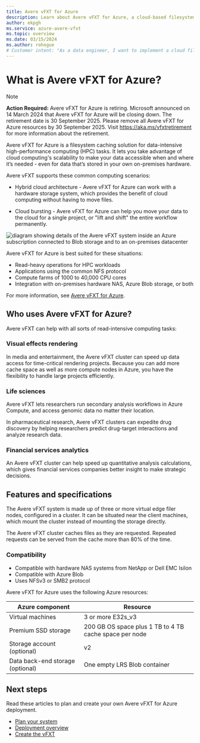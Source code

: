 ```yaml
---
title: Avere vFXT for Azure
description: Learn about Avere vFXT for Azure, a cloud-based filesystem caching solution for data-intensive high-performance computing tasks.
author: ekpgh
ms.service: azure-avere-vfxt
ms.topic: overview
ms.date: 03/15/2024
ms.author: rohogue
# Customer intent: "As a data engineer, I want to implement a cloud filesystem caching solution for HPC tasks, so that I can efficiently manage large datasets across hybrid and cloud environments before the Avere vFXT for Azure retirement."
---
```


# What is Avere vFXT for Azure?

> [!NOTE]
> **Action Required:** Avere vFXT for Azure is retiring. Microsoft announced on 14 March 2024 that Avere vFXT for Azure will be closing down. The retirement date is 30 September 2025. Please remove all Avere vFXT for Azure resources by 30 September 2025. Visit https://aka.ms/vfxtretirement for more information about the retirement.

Avere vFXT for Azure is a filesystem caching solution for data-intensive high-performance computing (HPC) tasks. It lets you take advantage of cloud computing's scalability to make your data accessible when and where it’s needed - even for data that’s stored in your own on-premises hardware.

Avere vFXT supports these common computing scenarios:

* Hybrid cloud architecture - Avere vFXT for Azure can work with a hardware storage system, which provides the benefit of cloud computing without having to move files.

* Cloud bursting - Avere vFXT for Azure can help you move your data to the cloud for a single project, or "lift and shift" the entire workflow permanently.

![diagram showing details of the Avere vFXT system inside an Azure subscription connected to Blob storage and to an on-premises datacenter](media/avere-vfxt-hybrid.png)

Avere vFXT for Azure is best suited for these situations:

* Read-heavy operations for HPC workloads
* Applications using the common NFS protocol
* Compute farms of 1000 to 40,000 CPU cores
* Integration with on-premises hardware NAS, Azure Blob storage, or both

For more information, see [Avere vFXT for Azure](https://azure.microsoft.com/services/storage/avere-vfxt/).

## Who uses Avere vFXT for Azure?

Avere vFXT can help with all sorts of read-intensive computing tasks:

### Visual effects rendering

In media and entertainment, the Avere vFXT cluster can speed up data access for time-critical rendering projects. Because you can add more cache space as well as more compute nodes in Azure, you have the flexibility to handle large projects efficiently.

### Life sciences

Avere vFXT lets researchers run secondary analysis workflows in Azure Compute, and access genomic data no matter their location.

In pharmaceutical research, Avere vFXT clusters can expedite drug discovery by helping researchers predict drug-target interactions and analyze research data.

### Financial services analytics

An Avere vFXT cluster can help speed up quantitative analysis calculations, which gives financial services companies better insight to make strategic decisions.

## Features and specifications

The Avere vFXT system is made up of three or more virtual edge filer nodes, configured in a cluster. It can be situated near the client machines, which mount the cluster instead of mounting the storage directly.

The Avere vFXT cluster caches files as they are requested. Repeated requests can be served from the cache more than 80% of the time.

### Compatibility

* Compatible with hardware NAS systems from NetApp or Dell EMC Isilon
* Compatible with Azure Blob
* Uses NFSv3 or SMB2 protocol

Avere vFXT for Azure uses the following Azure resources:

|Azure component| Resource |
|----------|-----------|
|Virtual machines|3 or more E32s_v3|
|Premium SSD storage|200 GB OS space plus 1 TB to 4 TB cache space per node |
|Storage account (optional) |v2|
|Data back-end storage (optional) | One empty LRS Blob container |

## Next steps

Read these articles to plan and create your own Avere vFXT for Azure deployment.

* [Plan your system](avere-vfxt-deploy-plan.md)
* [Deployment overview](avere-vfxt-deploy-overview.md)
* [Create the vFXT](avere-vfxt-deploy.md)
